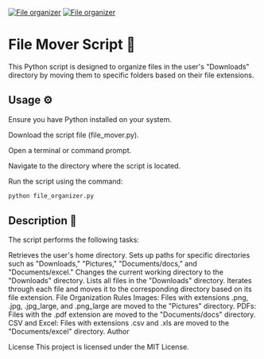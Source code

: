 [![File organizer](https://github.com/Jal7823/folder_ordering/actions/workflows/python-app.yml/badge.svg?branch=master)](https://github.com/Jal7823/folder_ordering/actions/workflows/python-app.yml)
[![File organizer](https://github.com/Jal7823/folder_ordering/actions/workflows/python-app.yml/badge.svg?branch=develop)](https://github.com/Jal7823/folder_ordering/actions/workflows/python-app.yml)



# File Mover Script :rocket:
This Python script is designed to organize files in the user's "Downloads" directory by moving them to specific folders based on their file extensions.

## Usage :gear:
Ensure you have Python installed on your system.

Download the script file (file_mover.py).

Open a terminal or command prompt.

Navigate to the directory where the script is located.

Run the script using the command:

```bash
python file_organizer.py
```
## Description :paperclip:

The script performs the following tasks:

Retrieves the user's home directory.
Sets up paths for specific directories such as "Downloads," "Pictures," "Documents/docs," and "Documents/excel."
Changes the current working directory to the "Downloads" directory.
Lists all files in the "Downloads" directory.
Iterates through each file and moves it to the corresponding directory based on its file extension.
File Organization Rules
Images: Files with extensions .png, .jpg, .jpg_large, and .png_large are moved to the "Pictures" directory.
PDFs: Files with the .pdf extension are moved to the "Documents/docs" directory.
CSV and Excel: Files with extensions .csv and .xls are moved to the "Documents/excel" directory.
Author


License
This project is licensed under the MIT License.
